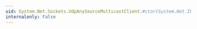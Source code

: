 ```yaml
---
uid: System.Net.Sockets.UdpAnySourceMulticastClient.#ctor(System.Net.IPAddress,System.Int32)
internalonly: False
---
```

